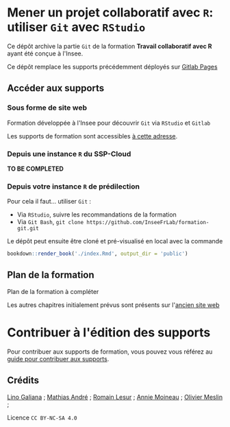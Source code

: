 # Mener un projet collaboratif avec `R`: utiliser `Git` avec `RStudio`

Ce dépôt archive la partie `Git` de la formation __Travail collaboratif avec R__
ayant été conçue à l'Insee. 

Ce dépôt remplace les supports précédemment déployés sur 
[Gitlab Pages](https://linogaliana.gitlab.io/collaboratif/)

## Accéder aux supports

### Sous forme de site web

Formation développée à l'Insee pour découvrir `Git` via `RStudio` et  `Gitlab`

Les supports de formation sont accessibles [à cette adresse](https://linogaliana.gitlab.io/collaboratif).

### Depuis une instance `R` du SSP-Cloud

__TO BE COMPLETED__

### Depuis votre instance `R` de prédilection

Pour cela il faut... utiliser `Git` :

- Via `RStudio`, suivre les recommandations de la formation
- Via `Git Bash`, `git clone https://github.com/InseeFrLab/formation-git.git`

Le dépôt peut ensuite être cloné et pré-visualisé en local avec la commande

```r
bookdown::render_book('./index.Rmd', output_dir = 'public')
```


## Plan de la formation

Plan de la formation à compléter

Les autres chapitres initialement prévus sont présents
sur l'[ancien site web](https://linogaliana.gitlab.io/collaboratif/)

# Contribuer à l'édition des supports

Pour contribuer aux supports de formation, vous pouvez vous référez au [guide pour contribuer aux supports](CONTRIBUTING.md). 

## Crédits

[Lino Galiana](https://github.com/linogaliana) ;
[Mathias André](https://github.com/mathiasandre) ;
[Romain Lesur](https://github.com/RLesur) ; 
[Annie Moineau](https://github.com/anniemoineau) ;
[Olivier Meslin](https://github.com/oliviermeslin) ; 

Licence `CC BY-NC-SA 4.0`

